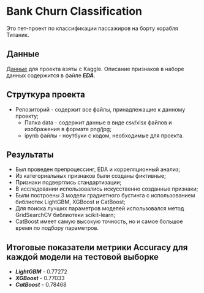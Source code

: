 # Bank Churn Classification
Это пет-проект по классификации пассажиров на борту корабля Титаник.
## Данные
[Данные](https://www.kaggle.com/competitions/titanic/overview) для проекта взяты с Kaggle. Описание признаков в наборе данных содержится в файле **_EDA_**.
## Струткура проекта
- Репозиторий - содержит все файлы, принадлежащие к данному проекту;
  - Папка data - содержит данные в виде csv/xlsx файлов и изображения в формате png/jpg;
  - ipynb файлы - ноутбуки с кодом, необходимые для проекта.
## Результаты
- Был проведен препроцессинг, EDA и корреляционный анализ;
- Из категориальных признаков были созданы фиктивные;
- Признаки подверглись стандартизации;
- В исследовании использовались искусственно созданные признаки;
- Были построены 3 модели градиетного бустинга с использованием библиотек LightGBM, XGBoost и CatBoost;
- Для поиска лучших параметров моделей использовался метод GridSearchCV библиотеки scikit-learn;
- CatBoost имеет самую высокую точность, но и самое большое время по подбору параметров.
## Итоговые показатели метрики Accuracy для каждой модели на тестовой выборке
- **_LightGBM_** - 0.77272
- **_XGBoost_** - 0.77033
- **_CatBoost_** - 0.78468